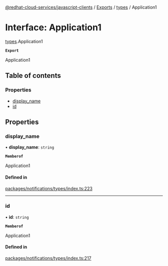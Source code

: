 [@redhat-cloud-services/javascript-clients](../README.md) / [Exports](../modules.md) / [types](../modules/types.md) / Application1

# Interface: Application1

[types](../modules/types.md).Application1

**`Export`**

Application1

## Table of contents

### Properties

- [display\_name](types.Application1.md#display_name)
- [id](types.Application1.md#id)

## Properties

### display\_name

• **display\_name**: `string`

**`Memberof`**

Application1

#### Defined in

[packages/notifications/types/index.ts:223](https://github.com/RedHatInsights/javascript-clients/blob/main/packages/notifications/types/index.ts#L223)

___

### id

• **id**: `string`

**`Memberof`**

Application1

#### Defined in

[packages/notifications/types/index.ts:217](https://github.com/RedHatInsights/javascript-clients/blob/main/packages/notifications/types/index.ts#L217)
